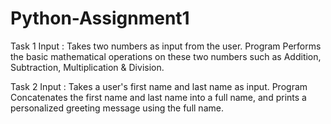 # Python-Assignment1

Task 1
Input : Takes two numbers as input from the user.
Program Performs the basic mathematical operations on these two numbers such as Addition, Subtraction, Multiplication & Division.

Task 2
Input : Takes a user's first name and last name as input.
Program Concatenates the first name and last name into a full name, and prints a personalized greeting message using the full name.

